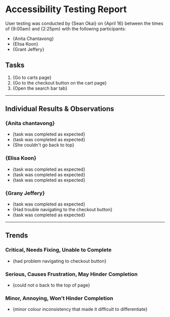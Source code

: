 # Accessibility Testing Report

User testing was conducted by {Sean Okai} on {April 16} between the times of {9:00am} and {2:25pm} with the following participants:

- {Anita Chantavong}
- {Elisa Koon}
- {Grant Jeffery}

## Tasks

1. {Go to carts page}
2. {Go to the checkout button on the cart page}
3. {Open the search bar tab}

---

## Individual Results & Observations

### {Anita chantavong}

- {task was completed as expected}
- {task was completed as expected}
- {She couldn't go back to top}

### {Elisa Koon}

- {task was completed as expected}
- {task was completed as expected}
- {task was completed as expected}

### {Grany Jeffery}

- {task was completed as expected}
- {Had trouble navigating to the checkout button}
- {task was completed as expected}

---

## Trends

### Critical, Needs Fixing, Unable to Complete

- {had problem navigating to checkout button}


### Serious, Causes Frustration, May Hinder Completion

- {could not o back to the top of page}


### Minor, Annoying, Won’t Hinder Completion

- {minor colour inconsistency that made it difficult to differentiate}
